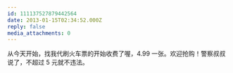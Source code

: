 ```yaml
---
id: 111137527879442564
date: 2013-01-15T02:34:52.000Z
reply: false
media_attachments: 0
---
```


从今天开始，找我代刷火车票的开始收费了喔，4.99 一张。欢迎抢购！警察叔叔说了，不超过 5 元就不违法。

